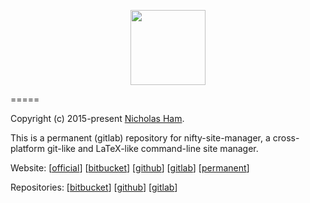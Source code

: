 <p align="center">
    <img src="https://raw.githubusercontent.com/nifty-site-manager/nsm/master/nsm.png" width='120'/>
</p>

=====

Copyright (c) 2015-present [Nicholas Ham](https://n-ham.com).

This is a permanent (gitlab) repository for nifty-site-manager, a cross-platform git-like and LaTeX-like command-line site manager.


Website:
\[[official](https://nifty-site-manager.com)\] \[[bitbucket](https://nifty-site-manager.bitbucket.io)\] \[[github](https://nifty-site-manager.github.io)\] \[[gitlab](https://nifty-site-manager.gitlab.io)\] \[[permanent](https://nifty-site-manager-perm.gitlab.io)\]

Repositories:
\[[bitbucket](https://bitbucket.com/nifty-site-manager/nsm)\] \[[github](https://github.com/nifty-site-manager/nsm)\] \[[gitlab](https://gitlab.com/nifty-site-manager/nsm)\]

